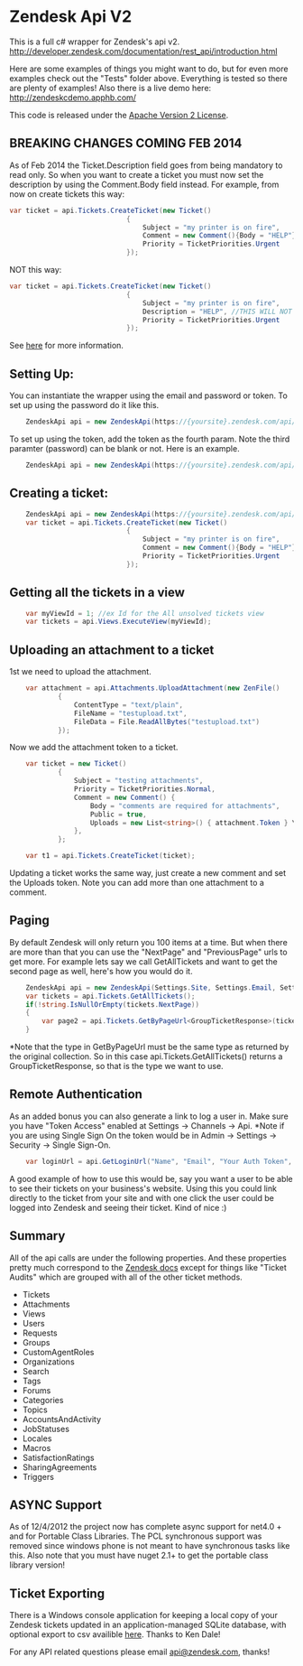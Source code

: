 Zendesk Api V2
==============

This is a full c# wrapper for Zendesk's api v2. http://developer.zendesk.com/documentation/rest_api/introduction.html

Here are some examples of things you might want to do, but for even more examples check out the "Tests" folder above. Everything is tested so there are plenty of examples! Also there is a live demo here: http://zendeskcdemo.apphb.com/

This code is released under the [Apache Version 2 License](http://www.apache.org/licenses/LICENSE-2.0.html).

BREAKING CHANGES COMING FEB 2014
--------------
As of Feb 2014 the Ticket.Description field goes from being mandatory to read only. So when you want to create a ticket you must now set the description by using the Comment.Body field instead. For example, from now on create tickets this way:

```C#
var ticket = api.Tickets.CreateTicket(new Ticket()
                             {
                                 Subject = "my printer is on fire",
                                 Comment = new Comment(){Body = "HELP"},
                                 Priority = TicketPriorities.Urgent
                             });
```

NOT this way:
```C#
var ticket = api.Tickets.CreateTicket(new Ticket()
                             {
                                 Subject = "my printer is on fire",
                                 Description = "HELP", //THIS WILL NOT WORK
                                 Priority = TicketPriorities.Urgent
                             });
```

See [here](http://developer.zendesk.com/documentation/rest_api/changes_roadmap.html#january-2,-2014) for more information. 

Setting Up:
--------------
You can instantiate the wrapper using the email and password or token. To set up using the password do it like this.
```C#
	ZendeskApi api = new ZendeskApi(https://{yoursite}.zendesk.com/api/v2, "your@email.com", "password"); 
```

To set up using the token, add the token as the fourth param. Note the third paramter (password) can be blank or not. Here is an example.
```C#
	ZendeskApi api = new ZendeskApi(https://{yoursite}.zendesk.com/api/v2, "your@email.com", "", "{your token here}"); 
```

Creating a ticket:
--------------

```C#
	ZendeskApi api = new ZendeskApi(https://{yoursite}.zendesk.com/api/v2, "your@email.com", "password"); 
	var ticket = api.Tickets.CreateTicket(new Ticket()
                             {
                                 Subject = "my printer is on fire",
                                 Comment = new Comment(){Body = "HELP"},
                                 Priority = TicketPriorities.Urgent
                             });
```							 
							 
Getting all the tickets in a view
--------------

```C#
	var myViewId = 1; //ex Id for the All unsolved tickets view
	var tickets = api.Views.ExecuteView(myViewId);
```
	

Uploading an attachment to a ticket
--------------
1st we need to upload the attachment.

```C#
	var attachment = api.Attachments.UploadAttachment(new ZenFile()
            {
                ContentType = "text/plain",
                FileName = "testupload.txt",
                FileData = File.ReadAllBytes("testupload.txt")
            });
```
			
Now we add the attachment token to a ticket. 
	
```C#	
	var ticket = new Ticket()
            {
                Subject = "testing attachments",
                Priority = TicketPriorities.Normal,
                Comment = new Comment() { 
                    Body = "comments are required for attachments", 
                    Public = true, 
                    Uploads = new List<string>() { attachment.Token } \\Add the attachment token here
                },
            };

    var t1 = api.Tickets.CreateTicket(ticket);
```	
	
Updating a ticket works the same way, just create a new comment and set the Uploads token. Note you can add more than one attachment to a comment.

Paging
--------------
By default Zendesk will only return you 100 items at a time. But when there are more than that you can use the "NextPage" and "PreviousPage" urls to get more. For example lets say we call GetAllTickets and want to get the second page as well, here's how you would do it.
	
```C#	
	ZendeskApi api = new ZendeskApi(Settings.Site, Settings.Email, Settings.Password);
	var tickets = api.Tickets.GetAllTickets();
	if(!string.IsNullOrEmpty(tickets.NextPage))
    {
        var page2 = api.Tickets.GetByPageUrl<GroupTicketResponse>(tickets.NextPage);
    }
```	
	
*Note that the type in GetByPageUrl<T> must be the same type as returned by the original collection. So in this case api.Tickets.GetAllTickets() returns a GroupTicketResponse, so that is the type we want to use.
	
Remote Authentication
--------------
As an added bonus you can also generate a link to log a user in. Make sure you have "Token Access" enabled at Settings -> Channels -> Api. *Note if you are using Single Sign On the token would be in Admin -> Settings -> Security -> Single Sign-On.

```C#
	var loginUrl = api.GetLoginUrl("Name", "Email", "Your Auth Token", "optional forward to url");
```	
	
A good example of how to use this would be, say you want a user to be able to see their tickets on your business's website. Using this you could link directly to the ticket from your site and with one click the user could be logged into Zendesk and seeing their ticket. Kind of nice :)

Summary
--------------
All of the api calls are under the following properties. And these properties pretty much correspond to the [Zendesk docs](http://developer.zendesk.com/documentation/rest_api/tickets.html) except for things like "Ticket Audits" which are grouped with all of the other ticket methods.
- Tickets
- Attachments
- Views
- Users
- Requests
- Groups
- CustomAgentRoles
- Organizations
- Search
- Tags
- Forums
- Categories
- Topics
- AccountsAndActivity
- JobStatuses
- Locales
- Macros
- SatisfactionRatings
- SharingAgreements
- Triggers

ASYNC Support
--------------
As of 12/4/2012 the project now has complete async support for net4.0 + and for Portable Class Libraries. The PCL synchronous support was removed since windows phone is not meant to have synchronous tasks like this. Also note that you must have nuget 2.1+ to get the portable class library version!


Ticket Exporting
--------------
There is a Windows console application for keeping a local copy of your Zendesk tickets updated in an application-managed SQLite database, with optional export to csv availible [here](https://github.com/insmarketingsys/zendesk-ticket-exporter). Thanks to Ken Dale!

For any API related questions please email api@zendesk.com, thanks!
